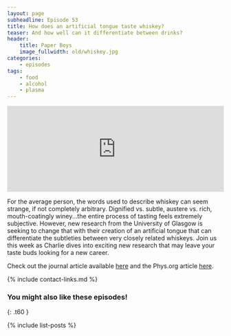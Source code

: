 ```yaml
---
layout: page
subheadline: Episode 53
title: How does an artificial tongue taste whiskey?
teaser: And how well can it differentiate between drinks?
header:
    title: Paper Boys
    image_fullwidth: old/whiskey.jpg
categories:
    - episodes
tags:
    - food
    - alcohol
    - plasma
---
```


<iframe src="https://pinecast.com/player/1f79a751-cefb-4685-932e-213228ea699f?theme=thick" seamless height="200" style="border:0" class="pinecast-embed" frameborder="0" width="100%"></iframe>

For the average person, the words used to describe whiskey can seem strange, if not completely arbitrary. Dignified vs. subtle, austere vs. rich, mouth-coatingly winey...the entire process of tasting feels extremely subjective. However, new research from the University of Glasgow is seeking to change that with their creation of an artificial tongue that can differentiate the subtleties between very closely related whiskeys. Join us this week as Charlie dives into exciting new research that may leave your taste buds looking for a new career.

Check out the journal article available [here](https://phys.org/news/2019-08-artificial-tongue-distinguish-whiskies.html) and the Phys.org article [here](https://phys.org/news/2019-08-artificial-tongue-distinguish-whiskies.html).

{% include contact-links.md %}

### You might also like these episodes!
{: .t60 }

{% include list-posts %}
